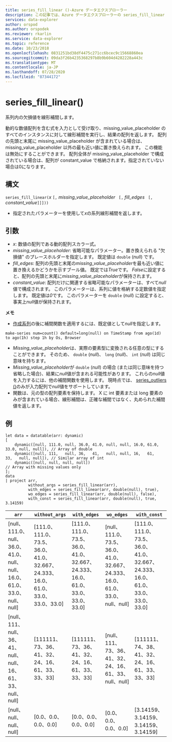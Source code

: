 ```yaml
---
title: series_fill_linear ()-Azure データエクスプローラー
description: この記事では、Azure データエクスプローラーの series_fill_linear () について説明します。
services: data-explorer
author: orspod
ms.author: orspodek
ms.reviewer: rkarlin
ms.service: data-explorer
ms.topic: reference
ms.date: 10/23/2018
ms.openlocfilehash: 0831251bd38df4475c271cc6bcec9c15668860ea
ms.sourcegitcommit: 09da3f26b4235368297b8b9b604d4282228a443c
ms.translationtype: MT
ms.contentlocale: ja-JP
ms.lasthandoff: 07/28/2020
ms.locfileid: "87344172"
---
```

# <a name="series_fill_linear"></a>series_fill_linear()

系列内の欠損値を線形補間します。

動的な数値配列を含む式を入力として受け取り、missing_value_placeholder のすべてのインスタンスに対して線形補間を実行し、結果の配列を返します。 配列の先頭と末尾に missing_value_placeholder が含まれている場合は、missing_value_placeholder 以外の最も近い値に置き換えられます。 この機能は無効にすることができます。 配列全体が missing_value_placeholder で構成されている場合は、配列が constant_value で格納されます。指定されていない場合は0になります。  

## <a name="syntax"></a>構文

`series_fill_linear(`*x* `[,` *missing_value_placeholder* ` [,` *fill_edges* ` [,` *constant_value*`]]]))`
* 指定されたパラメーターを使用して*x*の系列線形補間を返します。
 

## <a name="arguments"></a>引数

* *x*: 数値の配列である動的配列スカラー式。
* *missing_value_placeholder*: 省略可能なパラメーター。置き換えられる "欠損値" のプレースホルダーを指定します。 既定値は `double` (*null*) です。
* *fill_edges*: 配列の先頭と末尾の*missing_value_placeholder*を最も近い値に置き換えるかどうかを示すブール値。 既定では*True*です。 *False*に設定すると、配列の先頭と末尾に*missing_value_placeholder*が保持されます。
* *constant_value*: 配列だけに関連する省略可能なパラメーターは、すべて*null*値で構成されます。 このパラメーターは、系列に値を格納する定数値を指定します。 既定値は*0*です。 このパラメーターを `double` (*null*) に設定すると、事実上*null*値が保持されます。

**メモ**

* [作成系列](make-seriesoperator.md)の後に補間関数を適用するには、既定値として*null*を指定します。 

<!-- csl: https://help.kusto.windows.net:443/Samples -->
```kusto
make-series num=count() default=long(null) on TimeStamp from ago(1d) to ago(1h) step 1h by Os, Browser
```

* *Missing_value_placeholder*は、実際の要素型に変換される任意の型にすることができます。 そのため、 `double` (*null*)、 `long` (*null*)、 `int` (*null*) は同じ意味を持ちます。
* *Missing_value_placeholder*が `double` (*null*) の場合 (または同じ意味を持つ省略した場合)、結果に*null*値が含まれる可能性があります。 これらの*null*値を入力するには、他の補間関数を使用します。 現時点では、 [series_outliers ()](series-outliersfunction.md)のみが入力配列で*null*値をサポートしています。
* 関数は、元の型の配列要素を保持します。 X に int 要素または long 要素のみが含まれている場合、線形補間は、正確な補間ではなく、丸められた補間値を返します。

## <a name="example"></a>例

<!-- csl: https://help.kusto.windows.net:443/Samples -->
```kusto
let data = datatable(arr: dynamic)
[
    dynamic([null, 111.0, null, 36.0, 41.0, null, null, 16.0, 61.0, 33.0, null, null]), // Array of double    
    dynamic([null, 111,   null, 36,   41,   null, null, 16,   61,   33,   null, null]), // Similar array of int
    dynamic([null, null, null, null])                                                   // Array with missing values only
];
data
| project arr, 
          without_args = series_fill_linear(arr),
          with_edges = series_fill_linear(arr, double(null), true),
          wo_edges = series_fill_linear(arr, double(null), false),
          with_const = series_fill_linear(arr, double(null), true, 3.14159)  

```

|`arr`|`without_args`|`with_edges`|`wo_edges`|`with_const`|
|---|---|---|---|---|
|[null、111.0、null、36.0、41.0、null、null、16.0、61.0、33.0、null、null]|[111.0、111.0、73.5、36.0、41.0、32.667、24.333、16.0、61.0、33.0、33.0、33.0]|[111.0、111.0、73.5、36.0、41.0、32.667、24.333、16.0、61.0、33.0、33.0、33.0]|[null、111.0、73.5、36.0、41.0、32.667、24.333、16.0、61.0、33.0、null、null]|[111.0、111.0、73.5、36.0、41.0、32.667、24.333、16.0、61.0、33.0、33.0、33.0]|
|[null、111、null、36、41、null、null、16、61、33、null、null]|[111111、73、36、41、32、24、16、61、33、33、33]|[111111、73、36、41、32、24、16、61、33、33、33]|[null、111、73、36、41、32、24、16、61、33、null、null]|[111111、74、38、41、32、24、16、61、33、33、33]|
|[null、null、null、null]|[0.0、0.0、0.0、0.0]|[0.0、0.0、0.0、0.0]|[0.0、0.0、0.0、0.0]|[3.14159、3.14159、3.14159、3.14159]|

